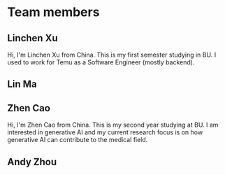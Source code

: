 # Team members



## Linchen Xu

Hi, I'm Linchen Xu from China. This is my first semester studying in BU. I used to work for Temu as a Software Engineer (mostly backend).



## Lin Ma





## Zhen Cao

Hi, I'm Zhen Cao from China. This is my second year studying at BU. I am interested in generative AI and my current research focus is on how generative AI can contribute to the medical field. 



## Andy Zhou





